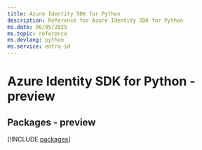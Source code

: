 ```yaml
---
title: Azure Identity SDK for Python
description: Reference for Azure Identity SDK for Python
ms.date: 06/05/2025
ms.topic: reference
ms.devlang: python
ms.service: entra-id
---
```

# Azure Identity SDK for Python - preview
## Packages - preview
[!INCLUDE [packages](identity-index.md)]
